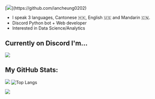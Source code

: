 [![](https://readme-typing-svg.demolab.com?font=Fira+Code&weight=100&size=110&duration=1000&pause=1500&color=F7F7F7&width=3500&height=300&lines=Hey+there!+%F0%9F%91%8B;I'm+Ian+Cheung.)](https://github.com/iancheung0202)
- I speak 3 languages, Cantonese 🇭🇰, English 🇺🇸 and Mandarin 🇨🇳.
- Discord Python bot + Web developer
- Interested in Data Science/Analytics

## Currently on Discord I'm...
[![](https://lanyard.cnrad.dev/api/692254240290242601)](https://github.com/iancheung0202)

## My GitHub Stats:
![](https://github-readme-stats.vercel.app/api?username=iancheung0202&show_icons=true&theme=discord_old_blurple)
![Top Langs](https://github-readme-stats.vercel.app/api/top-langs/?username=iancheung0202&show_icons=true&count_private=true&theme=discord_old_blurple&layout=donut&hide=procfile)

[![](https://skillicons.dev/icons?i=discord,instagram,vscode,github,py,html,css,js)](https://github.com/iancheung0202)
